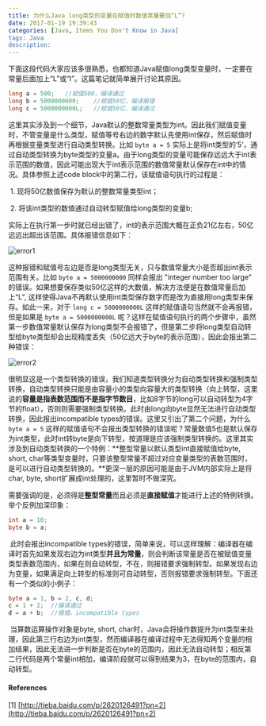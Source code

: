 ```yaml
---
title: 为什么Java long类型的变量在赋值时数值常量要加“L”?
date: 2017-01-19 19:39:43
categories: [Java, Items You Don't Know in Java]
tags: Java
description:
---
```


​	下面这段代码大家应该多很熟悉，也都知道Java赋值long类型变量时，一定要在常量后面加上“L”或“l”。这篇笔记就简单展开讨论其原因。

```java
long a = 500;	//赋值500，编译通过
long b = 5000000000;	//赋值50亿，编译报错
long c = 5000000000L;	//赋值50亿，编译通过
```

​	这里其实涉及到一个细节，Java默认的整数常量类型为int。因此我们赋值变量时，不管变量是什么类型，赋值等号右边的数字默认先使用int保存，然后赋值时再根据变量类型进行自动类型转换。比如 `byte a = 5` 实际上是将int类型的‘5’，通过自动类型转换为byte类型的变量a。由于long类型的变量可能保存远远大于int表示范围的数值，因此可能出现大于int表示范围的数值常量默认保存在int中的情况。具体参照上述code block中的第二行，该赋值语句执行的过程是：

<!--more-->

​	1. 现将50亿数值保存为默认的整数常量类型int；

​	2. 将该int类型的数值通过自动转型赋值给long类型的变量b;                                                                                           

​	实际上在执行第一步时就已经出错了，int的表示范围大概在正负21亿左右，50亿远远出超出该范围。具体报错信息如下：

![error1](http://ojnnon64z.bkt.clouddn.com/Java/Java-Basics/Misc/为什么Java-long类型的变量在赋值时数值常量要加“L”/error1.png)

​	这种报错和赋值号左边是否是long类型无关，只与数值常量大小是否超出int表示范围有关。比如 `byte a = 5000000000` 同样会报出 "integer number too large" 的错误。如果想要保存类似50亿这样的大数值，解决方法便是在数值常量后加上“L”, 这样使得Java不再默认使用int类型保存数字而是改为直接用long类型来保存。如此一来，对于 `long c = 5000000000L` 这样的赋值语句当然就不会再报错，但是如果是 `byte a = 5000000000L` 呢？这样在赋值语句执行的两个步骤中，虽然第一步数值常量默认保存为long类型不会报错了，但是第二步将long类型自动转型给byte类型却会出现精度丢失（50亿远大于byte的表示范围），因此会报出第二种错误：

![error2](http://ojnnon64z.bkt.clouddn.com/Java/Java-Basics/Misc/为什么Java-long类型的变量在赋值时数值常量要加“L”/error1.png)

​	很明显这是一个类型转换的错误，我们知道类型转换分为自动类型转换和强制类型转换，自动类型转换只能是由容量小的类型向容量大的类型转换（向上转型，这里说的**容量是指表数范围而不是指字节数目**，比如8字节的long可以自动转型为4字节的float），否则则需要强制类型转换。此时由long向byte显然无法进行自动类型转换，因此报出incompatible types的错误。这里又引出了第二个问题，为什么 `byte a = 5`  这样的赋值语句不会报出类型转换的错误呢？常量数值5也是默认保存为int类型，此时int转byte是向下转型，按道理是应该强制类型转换的。这里其实涉及到自动类型转换的一个特例：**整型常量以默认类型int直接赋值给byte, short, char等类型变量时，只要该整型常量不超过对应变量类型的表数范围时，是可以进行自动类型转换的。**更深一层的原因可能是由于JVM内部实际上是将char, byte, short扩展成int处理的，这里暂时不做深究。  

​	需要强调的是，必须得是**整型常量**而且必须是**直接赋值**才能进行上述的特例转换。举个反例加深印象：

```java
int a = 10;
byte b = a;
```

​	此时会报出incompatible types的错误，简单来说，可以这样理解：编译器在编译时首先如果发现右边为int类型**并且为常量**，则会判断该常量是否在被赋值变量类型表数范围内，如果在则自动转型，不在，则报错要求强制转型。如果发现右边为变量，如果满足向上转型的标准则可自动转型，否则报错要求强制转型。下面还有一个类似的小例子：

```java
byte a = 1, b = 2, c, d;
c = 1 + 2;	//编译通过
d = a + b;	//报错，incompatible types
```

​	当算数运算操作对象是byte, short, char时，Java会将操作数提升为int类型来处理，因此第三行右边为int类型，然而编译器在编译过程中无法得知两个变量的相加结果，因此无法进一步判断是否在byte的范围内，因此无法自动转型；相反第二行代码是两个常量int相加，编译阶段就可以得到结果为3，在byte的范围内，自动转型。



#### References

\[1] [http://tieba.baidu.com/p/2620126491?pn=2](http://tieba.baidu.com/p/2620126491?pn=2)
